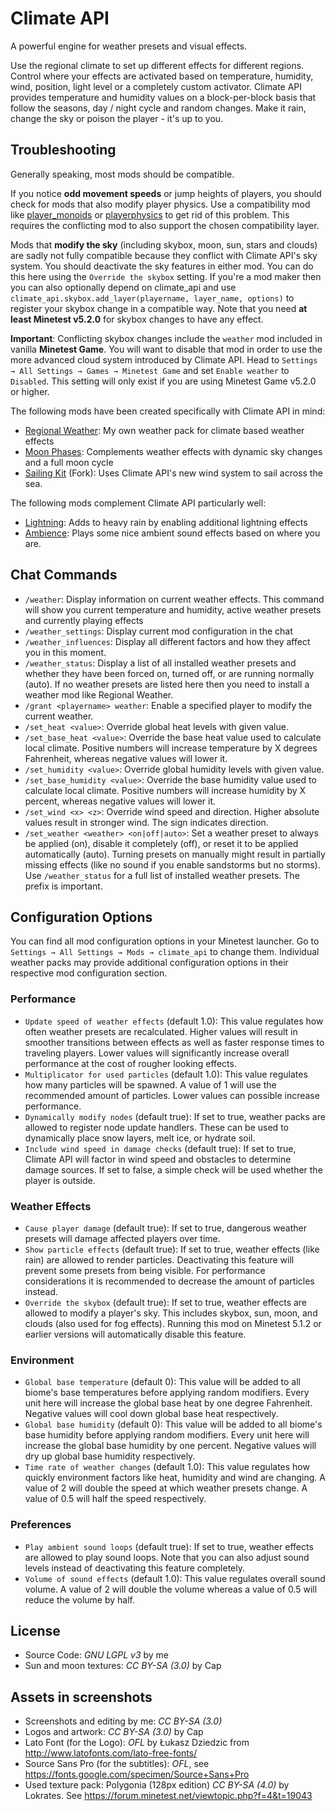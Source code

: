 # Climate API
A powerful engine for weather presets and visual effects.

Use the regional climate to set up different effects for different regions.
Control where your effects are activated based on temperature, humidity, wind,
position, light level or a completely custom activator.
Climate API provides temperature and humidity values on a block-per-block basis
that follow the seasons, day / night cycle and random changes.
Make it rain, change the sky or poison the player - it's up to you.

## Troubleshooting
Generally speaking, most mods should be compatible.

If you notice __odd movement speeds__ or jump heights of players, you should check for mods that also modify player physics. Use a compatibility mod like [player_monoids](https://github.com/minetest-mods/player_monoids) or [playerphysics](https://forum.minetest.net/viewtopic.php?t=22172) to get rid of this problem. This requires the conflicting mod to also support the chosen compatibility layer.

Mods that __modify the sky__ (including skybox, moon, sun, stars and clouds) are sadly not fully compatible because they conflict with Climate API's sky system. You should deactivate the sky features in either mod. You can do this here using the ``Override the skybox`` setting. If you're a mod maker then you can also optionally depend on climate_api and use ``climate_api.skybox.add_layer(playername, layer_name, options)`` to register your skybox change in a compatible way. Note that you need __at least Minetest v5.2.0__ for skybox changes to have any effect.

__Important__: Conflicting skybox changes include the ``weather`` mod included in vanilla __Minetest Game__. You will want to disable that mod in order to use the more advanced cloud system introduced by Climate API. Head to ``Settings → All Settings → Games → Minetest Game`` and set ``Enable weather`` to ``Disabled``. This setting will only exist if you are using Minetest Game v5.2.0 or higher.

The following mods have been created specifically with Climate API in mind:
- [Regional Weather](https://github.com/t-affeldt/regional_weather): My own weather pack for climate based weather effects
- [Moon Phases](https://github.com/t-affeldt/minetest_moon_phase): Complements weather effects with dynamic sky changes and a full moon cycle
- [Sailing Kit](https://github.com/t-affeldt/sailing_kit) (Fork): Uses Climate API's new wind system to sail across the sea.

The following mods complement Climate API particularly well:
- [Lightning](https://github.com/minetest-mods/lightning): Adds to heavy rain by enabling additional lightning effects
- [Ambience](https://notabug.org/TenPlus1/ambience): Plays some nice ambient sound effects based on where you are.

## Chat Commands
- ``/weather``: Display information on current weather effects. This command will show you current temperature and humidity, active weather presets and currently playing effects
- ``/weather_settings``: Display current mod configuration in the chat
- ``/weather_influences``: Display all different factors and how they affect you in this moment.
- ``/weather_status``: Display a list of all installed weather presets and whether they have been forced on, turned off, or are running normally (auto). If no weather presets are listed here then you need to install a weather mod like Regional Weather.
- ``/grant <playername> weather``: Enable a specified player to modify the current weather.
- ``/set_heat <value>``: Override global heat levels with given value.
- ``/set_base_heat <value>``: Override the base heat value used to calculate local climate. Positive numbers will increase temperature by X degrees Fahrenheit, whereas negative values will lower it.
- ``/set_humidity <value>``: Override global humidity levels with given value.
- ``/set_base_humidity <value>``: Override the base humidity value used to calculate local climate. Positive numbers will increase humidity by X percent, whereas negative values will lower it.
- ``/set_wind <x> <z>``: Override wind speed and direction. Higher absolute values result in stronger wind. The sign indicates direction.
- ``/set_weather <weather> <on|off|auto>``: Set a weather preset to always be applied (on), disable it completely (off), or reset it to be applied automatically (auto). Turning presets on manually might result in partially missing effects (like no sound if you enable sandstorms but no storms). Use ``/weather_status`` for a full list of installed weather presets. The prefix is important.

## Configuration Options
You can find all mod configuration options in your Minetest launcher.
Go to ``Settings → All Settings → Mods → climate_api`` to change them.
Individual weather packs may provide additional configuration options in their respective mod configuration section.

### Performance
- ``Update speed of weather effects`` (default 1.0):
This value regulates how often weather presets are recalculated.
Higher values will result in smoother transitions between effects as well as faster response times to traveling players.
Lower values will significantly increase overall performance at the cost of rougher looking effects.
- ``Multiplicator for used particles`` (default 1.0):
This value regulates how many particles will be spawned.
A value of 1 will use the recommended amount of particles.
Lower values can possible increase performance.
- ``Dynamically modify nodes`` (default true):
If set to true, weather packs are allowed to register node update handlers.
These can be used to dynamically place snow layers, melt ice, or hydrate soil.
- ``Include wind speed in damage checks`` (default true):
If set to true, Climate API will factor in wind speed and obstacles to determine damage sources.
If set to false, a simple check will be used whether the player is outside.

### Weather Effects
- ``Cause player damage`` (default true):
If set to true, dangerous weather presets will damage affected players over time.
- ``Show particle effects`` (default true):
If set to true, weather effects (like rain) are allowed to render particles.
Deactivating this feature will prevent some presets from being visible.
For performance considerations it is recommended to decrease the amount of particles instead.
- ``Override the skybox`` (default true):
If set to true, weather effects are allowed to modify a player's sky.
This includes skybox, sun, moon, and clouds (also used for fog effects).
Running this mod on Minetest 5.1.2 or earlier versions will automatically disable this feature.

### Environment
- ``Global base temperature`` (default 0):
This value will be added to all biome's base temperatures before applying random modifiers.
Every unit here will increase the global base heat by one degree Fahrenheit.
Negative values will cool down global base heat respectively.
- ``Global base humidity`` (default 0):
This value will be added to all biome's base humidity before applying random modifiers.
Every unit here will increase the global base humidity by one percent.
Negative values will dry up global base humidity respectively.
- ``Time rate of weather changes`` (default 1.0):
This value regulates how quickly environment factors like heat, humidity and wind are changing.
A value of 2 will double the speed at which weather presets change.
A value of 0.5 will half the speed respectively.

### Preferences
- ``Play ambient sound loops`` (default true):
If set to true, weather effects are allowed to play sound loops.
Note that you can also adjust sound levels instead of deactivating this feature completely.
- ``Volume of sound effects`` (default 1.0):
This value regulates overall sound volume.
A value of 2 will double the volume whereas a value of 0.5 will reduce the volume by half.

## License
- Source Code: *GNU LGPL v3* by me
- Sun and moon textures: *CC BY-SA (3.0)* by Cap

## Assets in screenshots
- Screenshots and editing by me: *CC BY-SA (3.0)*
- Logos and artwork: *CC BY-SA (3.0)* by Cap
- Lato Font (for the Logo): *OFL* by Łukasz Dziedzic from http://www.latofonts.com/lato-free-fonts/
- Source Sans Pro (for the subtitles): *OFL*, see https://fonts.google.com/specimen/Source+Sans+Pro
- Used texture pack: Polygonia (128px edition) *CC BY-SA (4.0)* by Lokrates. See https://forum.minetest.net/viewtopic.php?f=4&t=19043